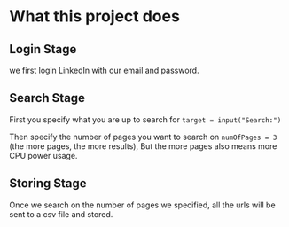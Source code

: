 # What this project does
## Login Stage
we first login LinkedIn with our email and password.
## Search Stage
First you specify what you are up to search for 
```target = input("Search:")```

Then specify the number of pages you want to search on 
```numOfPages = 3``` 
(the more pages, the more results),
But the more pages also means more CPU power usage.

## Storing Stage
Once we search on the number of pages we specified, all the urls will be sent to a csv file and stored.
